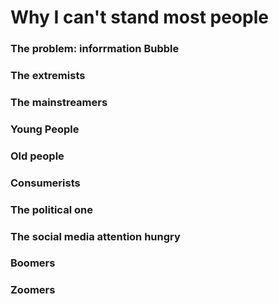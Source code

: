 # Why I can't stand most people

### The problem: inforrmation Bubble

### The extremists

### The mainstreamers

### Young People

### Old people

### Consumerists

### The political one

### The social media attention hungry

### Boomers

### Zoomers

